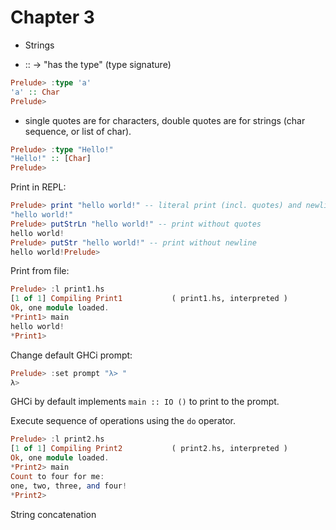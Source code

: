 # Chapter 3

- Strings

- :: -> "has the type" (type signature)

```haskell
Prelude> :type 'a'
'a' :: Char
Prelude>
```

- single quotes are for characters, double quotes are for strings (char
  sequence, or list of char).

```haskell
Prelude> :type "Hello!"
"Hello!" :: [Char]
Prelude>
```

Print in REPL:

```haskell
Prelude> print "hello world!" -- literal print (incl. quotes) and newline
"hello world!"
Prelude> putStrLn "hello world!" -- print without quotes
hello world!
Prelude> putStr "hello world!" -- print without newline
hello world!Prelude>
```

Print from file:

```haskell
Prelude> :l print1.hs
[1 of 1] Compiling Print1           ( print1.hs, interpreted )
Ok, one module loaded.
*Print1> main
hello world!
*Print1>
```

Change default GHCi prompt:

```haskell
Prelude> :set prompt "λ> "
λ>
```

GHCi by default implements `main :: IO ()` to print to the prompt.

Execute sequence of operations using the `do` operator.

```haskell
Prelude> :l print2.hs
[1 of 1] Compiling Print2           ( print2.hs, interpreted )
Ok, one module loaded.
*Print2> main
Count to four for me:
one, two, three, and four!
*Print2>
```

String concatenation

